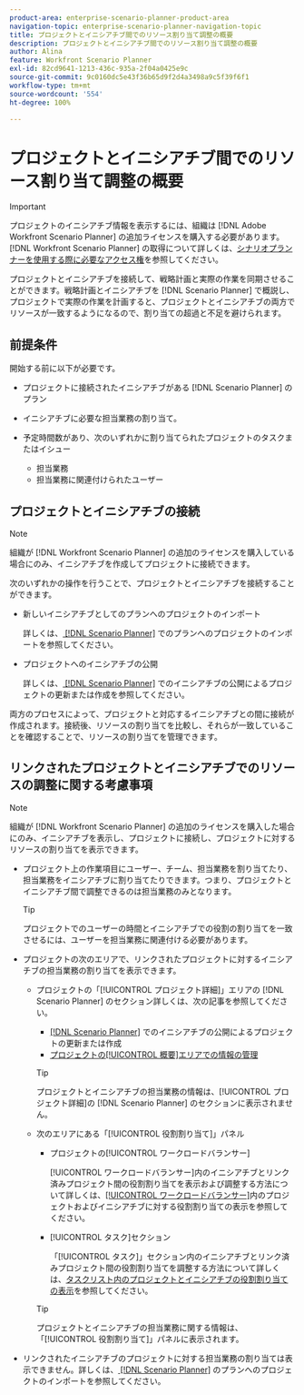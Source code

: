 ```yaml
---
product-area: enterprise-scenario-planner-product-area
navigation-topic: enterprise-scenario-planner-navigation-topic
title: プロジェクトとイニシアチブ間でのリソース割り当て調整の概要
description: プロジェクトとイニシアチブ間でのリソース割り当て調整の概要
author: Alina
feature: Workfront Scenario Planner
exl-id: 82cd9641-1213-436c-935a-2f04a0425e9c
source-git-commit: 9c0160dc5e43f36b65d9f2d4a3498a9c5f39f6f1
workflow-type: tm+mt
source-wordcount: '554'
ht-degree: 100%

---
```


# プロジェクトとイニシアチブ間でのリソース割り当て調整の概要

>[!IMPORTANT]
>
>プロジェクトのイニシアチブ情報を表示するには、組織は [!DNL Adobe Workfront Scenario Planner] の追加ライセンスを購入する必要があります。[!DNL Workfront Scenario Planner] の取得について詳しくは、[シナリオプランナーを使用する際に必要なアクセス権](../scenario-planner/access-needed-to-use-sp.md)を参照してください。

<!--
<p data-mc-conditions="QuicksilverOrClassic.Draft mode">(NOTE: two more articles were added to split content from here according to where the reconciling can happen) </p>
-->

プロジェクトとイニシアチブを接続して、戦略計画と実際の作業を同期させることができます。戦略計画とイニシアチブを [!DNL Scenario Planner] で概説し、プロジェクトで実際の作業を計画すると、プロジェクトとイニシアチブの両方でリソースが一致するようになるので、割り当ての超過と不足を避けられます。

## 前提条件

開始する前に以下が必要です。

* プロジェクトに接続されたイニシアチブがある [!DNL Scenario Planner] のプラン
* イニシアチブに必要な担当業務の割り当て。
* 予定時間数があり、次のいずれかに割り当てられたプロジェクトのタスクまたはイシュー

   * 担当業務
   * 担当業務に関連付けられたユーザー

## プロジェクトとイニシアチブの接続

>[!NOTE]
>
>組織が [!DNL Workfront Scenario Planner] の追加のライセンスを購入している場合にのみ、イニシアチブを作成してプロジェクトに接続できます。

次のいずれかの操作を行うことで、プロジェクトとイニシアチブを接続することができます。

* 新しいイニシアチブとしてのプランへのプロジェクトのインポート

  詳しくは、[ [!DNL Scenario Planner]](../scenario-planner/import-projects-to-plans.md) でのプランへのプロジェクトのインポートを参照してください。

* プロジェクトへのイニシアチブの公開

  詳しくは、[ [!DNL Scenario Planner]](../scenario-planner/publish-scenarios-update-projects.md) でのイニシアチブの公開によるプロジェクトの更新または作成を参照してください。

両方のプロセスによって、プロジェクトと対応するイニシアチブとの間に接続が作成されます。接続後、リソースの割り当てを比較し、それらが一致していることを確認することで、リソースの割り当てを管理できます。

## リンクされたプロジェクトとイニシアチブでのリソースの調整に関する考慮事項

>[!NOTE]
>
>組織が [!DNL Workfront Scenario Planner] の追加のライセンスを購入した場合にのみ、イニシアチブを表示し、プロジェクトに接続し、プロジェクトに対するリソースの割り当てを表示できます。

* プロジェクト上の作業項目にユーザー、チーム、担当業務を割り当てたり、担当業務をイニシアチブに割り当てたりできます。つまり、プロジェクトとイニシアチブ間で調整できるのは担当業務のみとなります。

  >[!TIP]
  >
  >プロジェクトでのユーザーの時間とイニシアチブでの役割の割り当てを一致させるには、ユーザーを担当業務に関連付ける必要があります。

* プロジェクトの次のエリアで、リンクされたプロジェクトに対するイニシアチブの担当業務の割り当てを表示できます。

   * プロジェクトの「[!UICONTROL プロジェクト詳細]」エリアの [!DNL Scenario Planner] のセクション詳しくは、次の記事を参照してください。

      * [ [!DNL Scenario Planner]](../scenario-planner/publish-scenarios-update-projects.md) でのイニシアチブの公開によるプロジェクトの更新または作成
      * [プロジェクトの[!UICONTROL 概要]エリアでの情報の管理](../manage-work/projects/manage-projects/understand-project-overview-area.md)

     >[!TIP]
     >
     >プロジェクトとイニシアチブの担当業務の情報は、[!UICONTROL プロジェクト詳細]の [!DNL Scenario Planner] のセクションに表示されません。

   * 次のエリアにある「[!UICONTROL 役割割り当て]」パネル

      * プロジェクトの[!UICONTROL ワークロードバランサー]

        [!UICONTROL ワークロードバランサー]内のイニシアチブとリンク済みプロジェクト間の役割割り当てを表示および調整する方法について詳しくは、[[!UICONTROL ワークロードバランサー]](../scenario-planner/show-role-allocation-workload-balancer.md)内のプロジェクトおよびイニシアチブに対する役割割り当ての表示を参照してください。

      * [!UICONTROL タスク]セクション

        「[!UICONTROL タスク]」セクション内のイニシアチブとリンク済みプロジェクト間の役割割り当てを調整する方法について詳しくは、[タスクリスト内のプロジェクトとイニシアチブの役割割り当ての表示](../scenario-planner/show-role-allocation-task-list-nwe.md)を参照してください。

     >[!TIP]
     >
     >プロジェクトとイニシアチブの担当業務に関する情報は、「[!UICONTROL 役割割り当て]」パネルに表示されます。

* リンクされたイニシアチブのプロジェクトに対する担当業務の割り当ては表示できません。詳しくは、[ [!DNL Scenario Planner]](../scenario-planner/import-projects-to-plans.md) のプランへのプロジェクトのインポートを参照してください。

  <!--
  <MadCap:conditionalText data-mc-conditions="QuicksilverOrClassic.Draft mode">
  (NOTE: this might change - project job role visibility into initiative)
  </MadCap:conditionalText>
  -->
